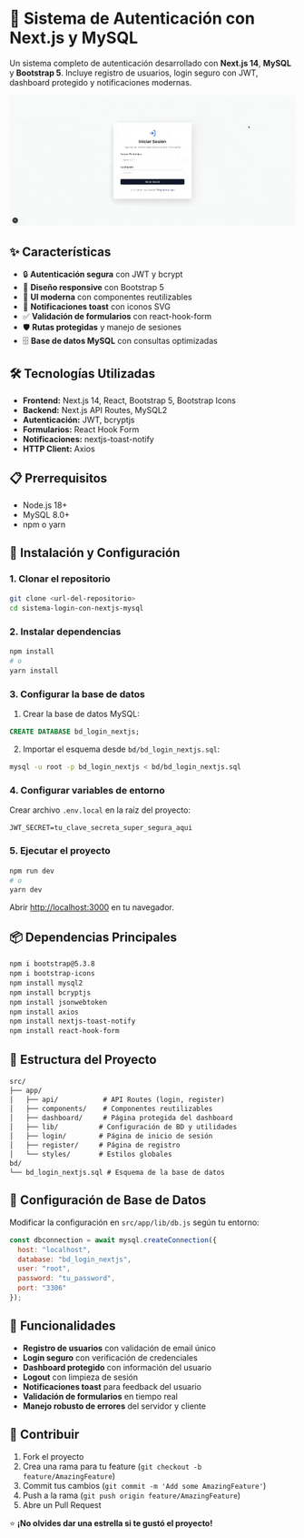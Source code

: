 # 🔐 Sistema de Autenticación con Next.js y MySQL

Un sistema completo de autenticación desarrollado con **Next.js 14**, **MySQL** y **Bootstrap 5**. Incluye registro de usuarios, login seguro con JWT, dashboard protegido y notificaciones modernas.

![Demo](https://raw.githubusercontent.com/urian121/imagenes-proyectos-github/refs/heads/master/sistema-login-con-nextjs-y-mysql.gif)

## ✨ Características

- 🔒 **Autenticación segura** con JWT y bcrypt
- 📱 **Diseño responsive** con Bootstrap 5
- 🎨 **UI moderna** con componentes reutilizables
- 🔔 **Notificaciones toast** con iconos SVG
- ✅ **Validación de formularios** con react-hook-form
- 🛡️ **Rutas protegidas** y manejo de sesiones
- 🗄️ **Base de datos MySQL** con consultas optimizadas

## 🛠️ Tecnologías Utilizadas

- **Frontend:** Next.js 14, React, Bootstrap 5, Bootstrap Icons
- **Backend:** Next.js API Routes, MySQL2
- **Autenticación:** JWT, bcryptjs
- **Formularios:** React Hook Form
- **Notificaciones:** nextjs-toast-notify
- **HTTP Client:** Axios

## 📋 Prerrequisitos

- Node.js 18+ 
- MySQL 8.0+
- npm o yarn

## 🚀 Instalación y Configuración

### 1. Clonar el repositorio
```bash
git clone <url-del-repositorio>
cd sistema-login-con-nextjs-mysql
```

### 2. Instalar dependencias
```bash
npm install
# o
yarn install
```

### 3. Configurar la base de datos
1. Crear la base de datos MySQL:
```sql
CREATE DATABASE bd_login_nextjs;
```

2. Importar el esquema desde `bd/bd_login_nextjs.sql`:
```bash
mysql -u root -p bd_login_nextjs < bd/bd_login_nextjs.sql
```

### 4. Configurar variables de entorno
Crear archivo `.env.local` en la raíz del proyecto:
```env
JWT_SECRET=tu_clave_secreta_super_segura_aqui
```

### 5. Ejecutar el proyecto
```bash
npm run dev
# o
yarn dev
```

Abrir [http://localhost:3000](http://localhost:3000) en tu navegador.

## 📦 Dependencias Principales

```bash
npm i bootstrap@5.3.8
npm i bootstrap-icons
npm install mysql2
npm install bcryptjs
npm install jsonwebtoken
npm install axios
npm install nextjs-toast-notify
npm install react-hook-form
```

## 📁 Estructura del Proyecto

```
src/
├── app/
│   ├── api/           # API Routes (login, register)
│   ├── components/    # Componentes reutilizables
│   ├── dashboard/     # Página protegida del dashboard
│   ├── lib/          # Configuración de BD y utilidades
│   ├── login/        # Página de inicio de sesión
│   ├── register/     # Página de registro
│   └── styles/       # Estilos globales
bd/
└── bd_login_nextjs.sql # Esquema de la base de datos
```

## 🔧 Configuración de Base de Datos

Modificar la configuración en `src/app/lib/db.js` según tu entorno:

```javascript
const dbconnection = await mysql.createConnection({
  host: "localhost",
  database: "bd_login_nextjs", 
  user: "root",
  password: "tu_password",
  port: "3306"
});
```

## 🎯 Funcionalidades

- **Registro de usuarios** con validación de email único
- **Login seguro** con verificación de credenciales
- **Dashboard protegido** con información del usuario
- **Logout** con limpieza de sesión
- **Notificaciones toast** para feedback del usuario
- **Validación de formularios** en tiempo real
- **Manejo robusto de errores** del servidor y cliente

## 🤝 Contribuir

1. Fork el proyecto
2. Crea una rama para tu feature (`git checkout -b feature/AmazingFeature`)
3. Commit tus cambios (`git commit -m 'Add some AmazingFeature'`)
4. Push a la rama (`git push origin feature/AmazingFeature`)
5. Abre un Pull Request


⭐ **¡No olvides dar una estrella si te gustó el proyecto!**


